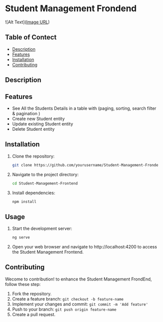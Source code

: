 # Student Management Frondend
![Alt Text]([Image URL](https://github.com/chamathinduwara/Stduent-Managment-Frontend/blob/main/image.png))
## Table of Contect
- [Description](#description)
- [Features](#features)
- [Installation](#installation)
- [Contributing](#contributing)
## Description

## Features
- See All the Students Details in a table with (paging, sorting, search filter & pagination )
- Create new Student entity
- Update existing Student entity
- Delete Student entity
## Installation
1. Clone the repository:

   ```bash
   git clone https://github.com/yourusername/Student-Management-Frondend.git
2. Navigate to the project directory:
   ```bash
   cd Student-Management-Frontend
3. Install dependencies:
   ```bash
   npm install
## Usage
1. Start the development server:
   ```bash
   ng serve
3. Open your web browser and navigate to http://localhost:4200 to access the Student Management Frontend.

## Contributing
Wecome to contribution! to enhance the Student Management FrondEnd, follow these step:
1. Fork the repository.
2. Create a feature branch: `git checkout -b feature-name`
3. Implement your changes and commit: `git commit -m 'Add feature'`
4. Push to your branch: `git push origin feature-name`
5. Create a pull request.



